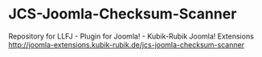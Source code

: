 JCS-Joomla-Checksum-Scanner
===========================

  Repository for LLFJ - Plugin for Joomla! - Kubik-Rubik Joomla! Extensions http://joomla-extensions.kubik-rubik.de/jcs-joomla-checksum-scanner
